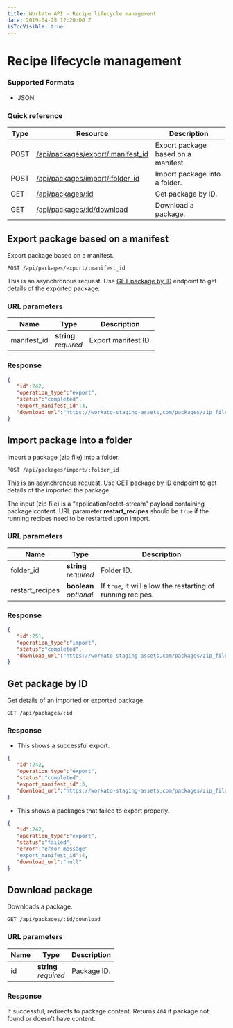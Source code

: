 ```yaml
---
title: Workato API - Recipe lifecycle management
date: 2019-04-25 12:20:00 Z
isTocVisible: true
---
```


# Recipe lifecycle management

### Supported Formats

* JSON

### Quick reference

| Type | Resource | Description |
|------|----------|-------------|
| POST | [/api/packages/export/:manifest_id](#export-package-based-on-a-manifest)| Export package based on a manifest. |
| POST | [/api/packages/import/:folder_id](#import-package-into-a-folder) | Import package into a folder. |
| GET  | [/api/packages/:id](#get-package-by-id) | Get package by ID. |
| GET  | [/api/packages/:id/download](#download-package) | Download a package. |

## Export package based on a manifest

Export package based on a manifest.

```
POST /api/packages/export/:manifest_id
```

This is an asynchronous request. Use [GET package by ID](#get-package-by-id) endpoint to get details of the exported package.

### URL parameters

| Name | Type | Description |
|------|------|-------------|
| manifest_id | **string**<br>_required_ | Export manifest ID. |

### Response

```json
{  
   "id":242,
   "operation_type":"export",
   "status":"completed",
   "export_manifest_id":3,
   "download_url":"https://workato-staging-assets,com/packages/zip_files/000/000/242/original/exportdemo.zip"
}
```

## Import package into a folder

Import a package (zip file) into a folder.

```
POST /api/packages/import/:folder_id
```

This is an asynchronous request. Use [GET package by ID](#get-package-by-id) endpoint to get details of the imported the package.

The input (zip file) is a “application/octet-stream” payload containing package content. URL parameter **restart_recipes** should be `true` if the running recipes need to be restarted upon import.

### URL parameters

| Name | Type | Description |
|------|------|-------------|
| folder_id | **string**<br>_required_ | Folder ID. |
| restart_recipes | **boolean**<br>_optional_ | If `true`, it will allow the restarting of running recipes. |

### Response

```json
{  
   "id":251,
   "operation_type":"import",
   "status":"completed",
   "download_url":"https://workato-staging-assets,com/packages/zip_files/000/000/242/original/exportdemo.zip"
}
```

## Get package by ID

Get details of an imported or exported package.

```
GET /api/packages/:id
```

### Response

* This shows a successful export.

```json
{  
   "id":242,
   "operation_type":"export",
   "status":"completed",
   "export_manifest_id":3,
   "download_url":"https://workato-staging-assets,com/packages/zip_files/000/000/242/original/exportdemo.zip"
}
```

* This shows a packages that failed to export properly.

```json
{  
   "id":242,
   "operation_type":"export",
   "status":"failed",
   "error":"error_message"
   "export_manifest_id":4,
   "download_url":"null"
}
```

## Download package

Downloads a package.

```
GET /api/packages/:id/download
```

### URL parameters

| Name | Type | Description |
|------|------|-------------|
| id   | **string**<br>_required_ | Package ID. |

### Response

If successful, redirects to package content. Returns `404` if package not found or doesn't have content.
